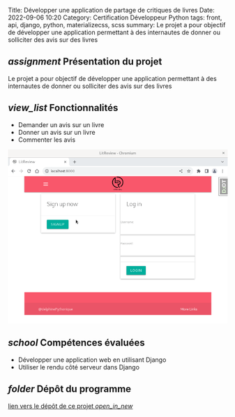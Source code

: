 Title: Développer une application de partage de critiques de livres
Date: 2022-09-06 10:20
Category: Certification Développeur Python
tags: front, api, django, python, materializecss, scss
summary: Le projet a pour objectif de développer une application permettant à des internautes de donner ou solliciter des avis 
sur des livres

## <i class="medium material-icons">assignment</i> Présentation du projet

Le projet a pour objectif de développer une application permettant à des internautes de donner ou solliciter des avis 
sur des livres
## <i class="medium material-icons">view_list</i> Fonctionnalités

- Demander un avis sur un livre
- Donner un avis sur un livre
- Commenter les avis 

<img class="materialboxed" width="650" src="images/application-de-critiques-de-livres.gif">

## <i class="medium material-icons">school</i> Compétences évaluées

- Développer une application web en utilisant Django
- Utiliser le rendu côté serveur dans Django

## <i class="medium material-icons">folder</i> Dépôt du programme
[lien vers le dépôt de ce projet  <i class="tiny material-icons">open_in_new</i>](https://github.com/DelphinePythonique/projet9)

